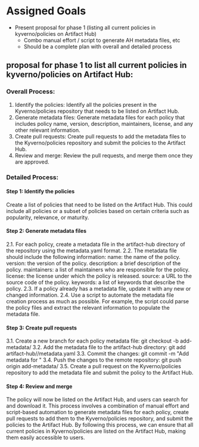 # Assigned Goals

- Present proposal for phase 1 (listing all current policies in kyverno/policies on Artifact Hub)
    - Combo manual effort / script to generate AH metadata files, etc
    - Should be a complete plan with overall and detailed process




## proposal for phase 1 to list all current policies in kyverno/policies on Artifact Hub:


### Overall Process:

1. Identify the policies: Identify all the policies present in the Kyverno/policies repository that needs to be listed on Artifact Hub.
2. Generate metadata files: Generate metadata files for each policy that includes policy name, version, description, maintainers, license, and any other relevant information.
3. Create pull requests: Create pull requests to add the metadata files to the Kyverno/policies repository and submit the policies to the Artifact Hub.
4. Review and merge: Review the pull requests, and merge them once they are approved.



### Detailed Process:

#### Step 1: Identify the policies

Create a list of policies that need to be listed on the Artifact Hub. This could include all policies or a subset of policies based on certain criteria such as popularity, relevance, or maturity.

#### Step 2: Generate metadata files

2.1. For each policy, create a metadata file in the artifact-hub directory of the repository using the metadata.yaml format.
2.2. The metadata file should include the following information:
name: the name of the policy.
version: the version of the policy.
description: a brief description of the policy.
maintainers: a list of maintainers who are responsible for the policy.
license: the license under which the policy is released.
source: a URL to the source code of the policy.
keywords: a list of keywords that describe the policy.
2.3. If a policy already has a metadata file, update it with any new or changed information.
2.4. Use a script to automate the metadata file creation process as much as possible. For example, the script could parse the policy files and extract the relevant information to populate the metadata file.




#### Step 3: Create pull requests

3.1. Create a new branch for each policy metadata file: git checkout -b add-metadata/<policy-name>
3.2. Add the metadata file to the artifact-hub directory: git add artifact-hub/<policy-name>/metadata.yaml
3.3. Commit the changes: git commit -m "Add metadata for <policy-name>"
3.4. Push the changes to the remote repository: git push origin add-metadata/<policy-name>
3.5. Create a pull request on the Kyverno/policies repository to add the metadata file and submit the policy to the Artifact Hub.




#### Step 4: Review and merge

The policy will now be listed on the Artifact Hub, and users can search for and download it.
This process involves a combination of manual effort and script-based automation to generate metadata files for each policy, create pull requests to add them to the Kyverno/policies repository, and submit the policies to the Artifact Hub. By following this process, we can ensure that all current policies in Kyverno/policies are listed on the Artifact Hub, making them easily accessible to users.




